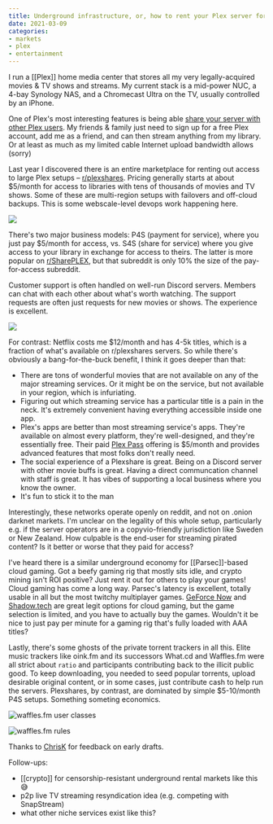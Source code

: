 ```yaml
---
title: Underground infrastructure, or, how to rent your Plex server for fun & profit
date: 2021-03-09
categories:
- markets
- plex
- entertainment
---
```


I run a [[Plex]] home media center that stores all my very legally-acquired movies & TV shows and streams. My current stack is a mid-power NUC, a 4-bay Synology NAS, and a Chromecast Ultra on the TV, usually controlled by an iPhone.

One of Plex's most interesting features is being able [share your server with other Plex users](https://support.plex.tv/articles/201105738-creating-and-managing-server-shares/). My friends & family just need to sign up for a free Plex account, add me as a friend, and can then stream anything from my library. Or at least as much as my limited cable Internet upload bandwidth allows (sorry)

Last year I discovered there is an entire marketplace for renting out access to large Plex setups – [r/plexshares](https://www.reddit.com/r/plexshares/). Pricing generally starts at about $5/month for access to libraries with tens of thousands of movies and TV shows. Some of these are multi-region setups with failovers and off-cloud backups. This is some webscale-level devops work happening here.

![](https://dl.dropboxusercontent.com/s%2Fnrzjiy788j8x2ir%2FScreen%2520Shot%25202021-03-09%2520at%252011-06-40%2520P4S%2520%2520EU%2520%2520US%2520%25201%2520Gbps%2520%2520Movies%252032%252C000%2520%25204K%2520Movies%25201300%2520%2520TV%2520Shows%25207000%2520%25204K%2520TV%2520Shows%2520400%2520%2520Anime%25205000%2520%2520Audio%2520Books%25201000%2526%2520.png)

There's two major business models: P4S (payment for service), where you just pay $5/month for access, vs. S4S (share for service) where you give access to your library in exchange for access to theirs. The latter is more popular on [r/SharePLEX](https://www.reddit.com/r/SharePLEX/), but that subreddit is only 10% the size of the pay-for-access subreddit.

Customer support is often handled on well-run Discord servers. Members can chat with each other about what's worth watching. The support requests are often just requests for new movies or shows. The experience is excellent.

![](https://dl.dropboxusercontent.com/s%2Fgsrbx6f2cqhmbl1%2FScreen%2520Shot%25202021-03-09%2520at%252011-46-39%2520announcements%2520-%2520Discord%2520.png)

For contrast: Netflix costs me $12/month and has 4-5k titles, which is a fraction of what's available on r/plexshares servers. So while there's obviously a bang-for-the-buck benefit, I think it goes deeper than that:

* There are tons of wonderful movies that are not available on any of the major streaming services. Or it might be on the service, but not available in your region, which is infuriating.
* Figuring out which streaming service has a particular title is a pain in the neck. It's extremely convenient having everything accessible inside one app.
* Plex's apps are better than most streaming service's apps. They're available on almost every platform, they're well-designed, and they're essentially free. Their paid [Plex Pass](https://www.plex.tv/plex-pass/) offering is $5/month and provides advanced features that most folks don't really need.
* The social experience of a Plexshare is great. Being on a Discord server with other movie buffs is great. Having a direct communcation channel with staff is great. It has vibes of supporting a local business where you know the owner.
* It's fun to stick it to the man

Interestingly, these networks operate openly on reddit, and not on .onion darknet markets. I'm unclear on the legality of this whole setup, particularly e.g. if the server operators are in a copyvio-friendly jurisdiction like Sweden or New Zealand. How culpable is the end-user for streaming pirated content? Is it better or worse that they paid for access?

I've  heard there is a similar underground economy for [[Parsec]]-based cloud gaming. Got a beefy gaming rig that mostly sits idle, and crypto mining isn't ROI positive? Just rent it out for others to play your games! 
Cloud gaming has come a long way. Parsec's latency is excellent, totally usable in all but the most twitchy multiplayer games. [GeForce Now](https://geforcenow.com) and [Shadow.tech](https://shadow.tech) are great legit options for cloud gaming, but the game selection is limited, and you have to actually buy the games. Wouldn't it be nice to just pay per minute for a gaming rig that's fully loaded with AAA titles?

Lastly, there's some ghosts of the private torrent trackers in all this. Elite music trackers like oink.fm and its successors What.cd and Waffles.fm were all strict about `ratio` and participants contributing back to the illicit public good. To keep downloading, you needed to seed popular torrents, upload desirable original content, or in some cases, just contribute cash to help run the servers. Plexshares, by contrast, are dominated by simple $5-10/month P4S setups. Something someting economics.

![waffles.fm user classes](https://dl.dropboxusercontent.com/s%2F0yft7pj190g8hlr%2FImage_0GkT2Tg7oA.png)

![waffles.fm rules](https://dl.dropboxusercontent.com/s%2Fhfgbzr7qtlifykf%2FImage_68pFNHEGmF.png)

Thanks to [ChrisK](https://twitter.com/ckurdziel) for feedback on early drafts.

Follow-ups: 
* [[crypto]] for censorship-resistant underground rental markets like this :sweat_smile:
* p2p live TV streaming resyndication idea (e.g. competing with SnapStream)
* what other niche services exist like this?


